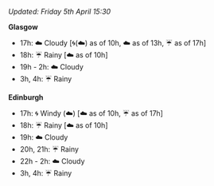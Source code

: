 *Updated: Friday 5th April 15:30*

**Glasgow**

* 17h: :cloud: Cloudy [:cyclone:(:cloud:) as of 10h, :cloud: as of 13h, :umbrella: as of 17h]
* 18h: :umbrella: Rainy [:cloud: as of 10h]
* 19h - 2h: :cloud: Cloudy
* 3h, 4h: :umbrella: Rainy

**Edinburgh**

* 17h: :cyclone: Windy (:cloud:) [:cloud: as of 10h, :umbrella: as of 17h]
* 18h: :umbrella: Rainy [:cloud: as of 10h]
* 19h: :cloud: Cloudy
* 20h, 21h: :umbrella: Rainy
* 22h - 2h: :cloud: Cloudy
* 3h, 4h: :umbrella: Rainy
